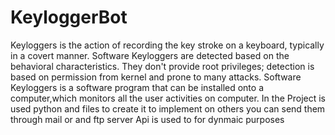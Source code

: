 # KeyloggerBot
Keyloggers is the action of recording the key stroke on a keyboard, typically in a covert manner.
Software Keyloggers are detected based on the behavioral characteristics. 
They don't provide root privileges; detection is based on permission from kernel and prone to many attacks. 
Software Keyloggers is a software program that can be installed onto a computer,which monitors all the user activities on computer.
In the Project is used python and files to create it to implement on others you can send them through mail or and ftp server
Api is used to for dynmaic purposes
